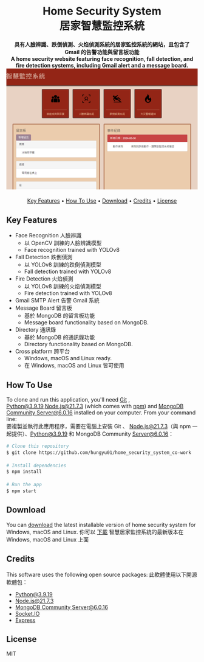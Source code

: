 
<h1 align="center">
  Home Security System
  <br>
  居家智慧監控系統
</h1>

<h4 align="center">具有人臉辨識、跌倒偵測、火焰偵測系統的居家監控系統的網站，且包含了 Gmail 的告警功能與留言板功能
<br>
A home security website featuring face recognition, fall detection, and fire detection systems, including Gmail alert and a message board.  
<img src="https://github.com/hungyu01/home_security_system_co-work/blob/main/public/example.png" alt="Home_Security_System" width: 200px>
</h4>

<p align="center">
  <a href="#key-features">Key Features</a> •
  <a href="#how-to-use">How To Use</a> •
  <a href="#download">Download</a> •
  <a href="#credits">Credits</a> •
  <a href="#license">License</a>
</p>

## Key Features

* Face Recognition 人臉辨識
  - 以 OpenCV 訓練的人臉辨識模型
  - Face recognition trained with YOLOv8
* Fall Detection 跌倒偵測
  - 以 YOLOv8 訓練的跌倒偵測模型
  - Fall detection trained with YOLOv8
* Fire Detection 火焰偵測
  - 以 YOLOv8 訓練的火焰偵測模型
  - Fire detection trained with YOLOv8
* Gmail SMTP Alert 告警 Gmail 系統
* Message Board 留言板
  - 基於 MongoDB 的留言板功能
  - Message board functionality based on MongoDB.
* Directory 通訊錄
  - 基於 MongoDB 的通訊錄功能
  - Directory functionality based on MongoDB.
* Cross platform 跨平台
  - Windows, macOS and Linux ready.
  - 在 Windows, macOS and Linux 皆可使用

## How To Use

To clone and run this application, you'll need [Git](https://git-scm.com) , [Python@3.9.19](https://www.python.org/downloads/),[Node.js@21.7.3](https://nodejs.org/en/download/) (which comes with [npm](http://npmjs.com)) and [MongoDB Community Server@6.0.16](https://www.mongodb.com/try/download/community) installed on your computer. From your command line:
<br>
要複製並執行此應用程序，需要在電腦上安裝 Git 、 Node.js@21.7.3（與 npm 一起提供）、Python@3.9.19 和 MongoDB Community Server@6.0.16：

```bash
# Clone this repository
$ git clone https://github.com/hungyu01/home_security_system_co-work

# Install dependencies
$ npm install

# Run the app
$ npm start
```


## Download

You can [download](https://github.com/hungyu01/home_security_system_co-work) the latest installable version of home security system for Windows, macOS and Linux.
你可以 [下載](https://github.com/hungyu01/home_security_system_co-work) 智慧居家監控系統的最新版本在 Windows, macOS and Linux 上面

## Credits

This software uses the following open source packages:
此軟體使用以下開源軟體包：

- [Python@3.9.19](https://www.python.org/downloads/)
- [Node.js@21.7.3](https://nodejs.org/)
- [MongoDB Community Server@6.0.16](https://www.mongodb.com/try/download/community)
- [Socket.IO](https://socket.io/)
- [Express](https://expressjs.com/)

## License

MIT
